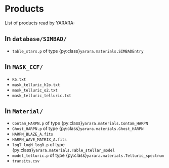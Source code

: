 # Products

List of products read by YARARA:

## In `database/SIMBAD/`

- `table_stars.p` of type {py:class}`yarara.materials.SIMBADEntry`


## In `MASK_CCF/`

- `K5.txt`
- `mask_telluric_h2o.txt`
- `mask_telluric_o2.txt`
- `mask_telluric_telluric.txt`

## In `Material/`

- `Contam_HARPN.p` of type {py:class}`yarara.materials.Contam_HARPN`
- `Ghost_HARPN.p` of type {py:class}`yarara.materials.Ghost_HARPN`
- `HARPN_BLAZE_A.fits`
- `HARPN_WAVE_MATRIX_A.fits`
- `logT_logM_logR.p` of type {py:class}`yarara.materials.Table_stellar_model`
- `model_telluric.p` of type {py:class}`yarara.materials.Telluric_spectrum`
- `transits.csv`
